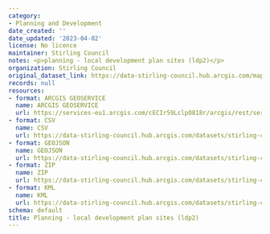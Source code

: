 ```yaml
---
category:
- Planning and Development
date_created: ''
date_updated: '2023-04-02'
license: No licence
maintainer: Stirling Council
notes: <p>planning - local development plan sites (ldp2)</p>
organization: Stirling Council
original_dataset_link: https://data-stirling-council.hub.arcgis.com/maps/stirling-council::planning-local-development-plan-sites-ldp2
records: null
resources:
- format: ARCGIS GEOSERVICE
  name: ARCGIS GEOSERVICE
  url: https://services-eu1.arcgis.com/cECIr59LclpO818r/arcgis/rest/services/planning_ldp_sites_ldp2/FeatureServer/9
- format: CSV
  name: CSV
  url: https://data-stirling-council.hub.arcgis.com/datasets/stirling-council::planning-local-development-plan-sites-ldp2.csv?outSR=%7B%22latestWkid%22%3A27700%2C%22wkid%22%3A27700%7D
- format: GEOJSON
  name: GEOJSON
  url: https://data-stirling-council.hub.arcgis.com/datasets/stirling-council::planning-local-development-plan-sites-ldp2.geojson?outSR=%7B%22latestWkid%22%3A27700%2C%22wkid%22%3A27700%7D
- format: ZIP
  name: ZIP
  url: https://data-stirling-council.hub.arcgis.com/datasets/stirling-council::planning-local-development-plan-sites-ldp2.zip?outSR=%7B%22latestWkid%22%3A27700%2C%22wkid%22%3A27700%7D
- format: KML
  name: KML
  url: https://data-stirling-council.hub.arcgis.com/datasets/stirling-council::planning-local-development-plan-sites-ldp2.kml?outSR=%7B%22latestWkid%22%3A27700%2C%22wkid%22%3A27700%7D
schema: default
title: Planning - local development plan sites (ldp2)
---
```

